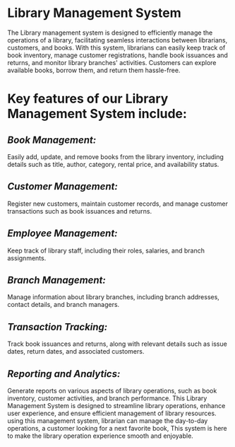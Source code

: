 # **Library Management System**

The Library management system is designed to efficiently manage the operations of a library, facilitating seamless interactions between librarians, customers, and books.
With this system, librarians can easily keep track of book inventory, manage customer registrations, handle book issuances and returns, and monitor library branches' activities. Customers can explore available books, borrow them, and return them hassle-free.

# **Key features of our Library Management System include:**

## *Book Management:* 
Easily add, update, and remove books from the library inventory, including details such as title, author, category, rental price, and availability status.

## *Customer Management:* 
Register new customers, maintain customer records, and manage customer transactions such as book issuances and returns.

## *Employee Management:* 
Keep track of library staff, including their roles, salaries, and branch assignments.

## *Branch Management:* 
Manage information about library branches, including branch addresses, contact details, and branch managers.

## *Transaction Tracking:* 
Track book issuances and returns, along with relevant details such as issue dates, return dates, and associated customers.

## *Reporting and Analytics:*
Generate reports on various aspects of library operations, such as book inventory, customer activities, and branch performance. This Library Management System is designed to streamline library operations, enhance user experience, and ensure efficient management of library resources. using this management system, librarian can manage the day-to-day operations, a customer looking for a next favorite book, This system is here to make the library operation experience smooth and enjoyable.
